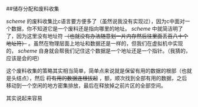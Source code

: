 ##储存分配和废料收集

*scheme* 的废料收集比c语言要方便多了（虽然说我没有实现过），因为c中面对一个数据，你不知道它是一个废料还是指向哪里的地址。 *scheme* 中就简洁明了了，因为这里没有地址符 ~~（也就没有办法随意划一片内存然后往里面丢百八十个地址符）~~ 。虽然在物理层面上地址和数据还是一样的，但我们在虚拟机中实现的， *scheme* 自身就会帮我们记住这个数据是一个地址还是一个指针。（我猜的，应该是会的吧）

这个废料收集的策略其实相当简单，简单点来说就是保留有用的数据的根部（也就是头结点），然后 ~~将有用的数据连根拔起~~ ，额，顺次找到全部有用的数据，之后移动到一个空闲的地方密集排放，最后在释放掉之前片区的全部空间。

其实说起来容易